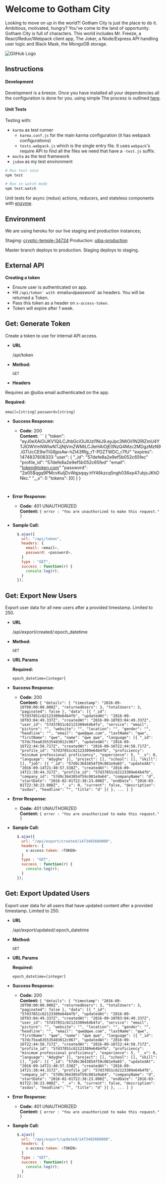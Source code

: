 # Welcome to Gotham City

Looking to move on up in the world?! Gotham City is just the place to do it. Ambitious, motivated, hungry? You've come to the land of opportunity. Gotham City is full of characters. This world includes Mr. Freeze, a React/Redux/Webpack client app, The Joker, a Node/Express API handling user logic and Black Mask, the MongoDB storage. 

![GitHub Logo](/docs/architecture.png)

## Instructions

#### Development

Development is a breeze. Once you have installed all your dependencies all the configuration is done for you. using simple The process is outlined [here](docs/development.md).

#### Unit Tests

Testing with:
- `karma` as test runner
	- `karma.conf.js` for the main karma configuration (it has webpack configurations)
	- `tests.webpack.js` which is the single entry file. It uses `webpack`'s require API to find all the files we need that have a `-test.js` suffix.
- `mocha` as the test framework
- `jsdom` as my test environment

```bash
# Run test once
npm test

# Run in watch mode
npm test:watch
```

Unit tests for async (redux) actions, reducers, and stateless components with [enzyme](http://airbnb.io/enzyme).

## Environment

We are using heroku for our live staging and production instances; 

Staging: [cryptic-temple-34724](https://cryptic-temple-34724.herokuapp.com)
Production: [uiba-production](https://uiba-production.herokuapp.com)

Master branch deploys to production. Staging deploys to staging. 


## External API


**Creating a token**
  - Ensure user is authenticated on app. 
  - Hit `/api/token' with `email` and `password` as headers. You will be returned a Token.
  - Pass this token as a header on `x-access-token`. 
  - Token will expire after 1 week.
  

**Get: Generate Token**
----
  Create a token to use for internal API access.

* **URL**

  /api/token

* **Method:**

  `GET`
  
*  **Headers**

  Requires an @uiba email authenticated on the app.

   **Required:**

   `email=[string]`
   `password=[string]`

* **Success Response:**

  * **Code:** 200 <br />
    **Content:** ```
    {
      "token": "eyJ0eXAiOiJKV1QiLCJhbGciOiJIUzI1NiJ9.eyJpc3MiOiI1N2RlZmU4YTJlOWVmNWIwNTJjNjVmZWMiLCJleHAiOjE0NzQ4Mzc2MDgzMzN9.iGTUcCE9wTlG6jpxAw-hZI43fRg_rT-PDZTWDC_r7fU"
      "expires": 1474837608333
      "user": {
        "_id": "57defe8a2e9ef5b052c65fec"
        "profile_id": "57defe8a2e9ef5b052c65fed"
        "email": "token@token.com"
        "password": "$2a$05$qgq9PMcvKuIjDvWqjsqqy.HY46kzcq5ngh036xp47ubjcJKhDNkc."
        "__v": 0
        "tokens": [0]
      }
    }

    ```
 
* **Error Response:**

  * **Code:** 401 UNAUTHORIZED <br />
    **Content:** `{ error : "You are unauthorized to make this request." }`

* **Sample Call:**

  ```javascript
    $.ajax({
      url: "/api/token",
      headers: {
        email: <email>,
        password: <password>,
      }
      type : "GET",
      success : function(r) {
        console.log(r);
      }
    });
  ```

**Get: Export New Users**
----
  Export user data for all new users after a provided timestamp. Limited to 250.

* **URL**

  /api/export/created/:epoch_datetime

* **Method:**

  `GET`
  
*  **URL Params**

   **Required:**
 
   `epoch_datetime=[integer]`

* **Success Response:**

  * **Code:** 200 <br />
    **Content:** ```{
  "details": {
    "timestamp": "2016-09-10T00:00:00.000Z",
    "returnedUsers": 3,
    "totalUsers": 3,
    "paginated": false
  },
  "data": [{
    "_id": "57d37851c62123309e64b4fb",
    "updatedAt": "2016-09-10T03:04:49.337Z",
    "createdAt": "2016-09-10T03:04:49.337Z",
    "user_id": "57d37851c62123309e64b4fa",
    "service": "email",
    "picture": "",
    "website": "",
    "location": "",
    "gender": "",
    "headline": "",
    "email": "qwe@qwe.com",
    "lastName": "qwe",
    "firstName": "qwe",
    "name": "qwe qwe",
    "language": [{
      "_id": "57dc75ea635535483012c967",
      "updatedAt": "2016-09-16T22:44:58.717Z",
      "createdAt": "2016-09-16T22:44:58.717Z",
      "profile_id": "57d37851c62123309e64b4fb",
      "proficiency": "minimum professional proficiency",
      "experience": 5,
      "__v": 0,
      "language": "Adyghe"
    }],
    "project": [],
    "school": [],
    "skill": [],
    "job": [{
      "_id": "57d9c3643854f59c081e9a65",
      "updatedAt": "2016-09-14T21:40:57.538Z",
      "createdAt": "2016-09-14T21:38:44.317Z",
      "profile_id": "57d37851c62123309e64b4fb",
      "company_id": "57d9c3643854f59c081e9a64",
      "companyName": "d",
      "startDate": "2016-02-01T22:38:23.000Z",
      "endDate": "2016-03-01T22:38:23.000Z",
      "__v": 0,
      "current": false,
      "description": "asdas",
      "headline": "",
      "title": "d"
    }]
  },
  ...
  ]
}```
 
* **Error Response:**

  * **Code:** 401 UNAUTHORIZED <br />
    **Content:** `{ error : "You are unauthorized to make this request." }`

* **Sample Call:**

  ```javascript
    $.ajax({
      url: "/api/export/created/1473465600000",
      headers: {
        x-access-token: <TOKEN>
      }
      type : "GET",
      success : function(r) {
        console.log(r);
      }
    });
  ```

**Get: Export Updated Users**
----
  Export user data for all users that have updated content after a provided timestamp. Limited to 250.

* **URL**

  /api/export/updated/:epoch_datetime

* **Method:**

  `GET`
  
*  **URL Params**

   **Required:**
 
   `epoch_datetime=[integer]`

* **Success Response:**

  * **Code:** 200 <br />
    **Content:** ```{
  "details": {
    "timestamp": "2016-09-10T00:00:00.000Z",
    "returnedUsers": 3,
    "totalUsers": 3,
    "paginated": false
  },
  "data": [{
    "_id": "57d37851c62123309e64b4fb",
    "updatedAt": "2016-09-10T03:04:49.337Z",
    "createdAt": "2016-09-10T03:04:49.337Z",
    "user_id": "57d37851c62123309e64b4fa",
    "service": "email",
    "picture": "",
    "website": "",
    "location": "",
    "gender": "",
    "headline": "",
    "email": "qwe@qwe.com",
    "lastName": "qwe",
    "firstName": "qwe",
    "name": "qwe qwe",
    "language": [{
      "_id": "57dc75ea635535483012c967",
      "updatedAt": "2016-09-16T22:44:58.717Z",
      "createdAt": "2016-09-16T22:44:58.717Z",
      "profile_id": "57d37851c62123309e64b4fb",
      "proficiency": "minimum professional proficiency",
      "experience": 5,
      "__v": 0,
      "language": "Adyghe"
    }],
    "project": [],
    "school": [],
    "skill": [],
    "job": [{
      "_id": "57d9c3643854f59c081e9a65",
      "updatedAt": "2016-09-14T21:40:57.538Z",
      "createdAt": "2016-09-14T21:38:44.317Z",
      "profile_id": "57d37851c62123309e64b4fb",
      "company_id": "57d9c3643854f59c081e9a64",
      "companyName": "d",
      "startDate": "2016-02-01T22:38:23.000Z",
      "endDate": "2016-03-01T22:38:23.000Z",
      "__v": 0,
      "current": false,
      "description": "asdas",
      "headline": "",
      "title": "d"
    }]
  },
  ...
  ]
}```
 
* **Error Response:**

  * **Code:** 401 UNAUTHORIZED <br />
    **Content:** `{ error : "You are unauthorized to make this request." }`

* **Sample Call:**

  ```javascript
    $.ajax({
      url: "/api/export/updated/1473465600000",
      headers: {
        x-access-token: <TOKEN>
      }
      type : "GET",
      success : function(r) {
        console.log(r);
      }
    });
  ```